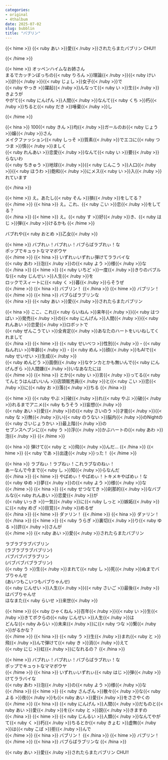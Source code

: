 ```yaml
---
categories:
- original
- 4thalbum
date: 2025-07-02
slug: bubblin
title: "バブリン"
---
```


{{< hime >}}
{{< ruby あい >}}愛{{< /ruby >}}されたらまたバブリン CHU!!

{{< /hime >}}

{{< hime >}}
オッペンハイムなお姉さん  
まるでカッチンぼっちの{{< ruby りろん >}}理論{{< /ruby >}}{{< ruby けい >}}計{{< /ruby >}}{{< ruby じょし >}}女子{{< /ruby >}}で  
{{< ruby やっき >}}躍起{{< /ruby >}}んなって{{< ruby い >}}生{{< /ruby >}}きようが  
やがて{{< ruby にんげん >}}人間{{< /ruby >}}なんて{{< ruby くち >}}朽{{< /ruby >}}ちると{{< ruby だき >}}唾棄{{< /ruby >}}し

{{< /hime >}}

{{< hina >}}
100{{< ruby きん >}}均{{< /ruby >}}ガールのお{{< ruby じょう >}}嬢{{< /ruby >}}さん  
メイクファッション{{< ruby しっそ >}}質素{{< /ruby >}}でエコに{{< ruby つつま >}}慎{{< /ruby >}}ましく  
{{< ruby れんあい >}}恋愛{{< /ruby >}}なんて{{< ruby い >}}要{{< /ruby >}}らないわ  
{{< ruby ちきゅう >}}地球{{< /ruby >}}{{< ruby じんこう >}}人口{{< /ruby >}}{{< ruby ほうわ >}}飽和{{< /ruby >}}にメス{{< ruby い >}}入{{< /ruby >}}れています

{{< /hina >}}

{{< hime >}}
え。あたし{{< ruby そん >}}損{{< /ruby >}}をしてる？  
{{< /hime >}}
{{< hina >}}
え。これ、{{< ruby こい >}}恋{{< /ruby >}}をしてる？  
{{< /hina >}}
{{< hime >}}
え。{{< ruby す >}}好{{< /ruby >}}き、{{< ruby はじ >}}弾{{< /ruby >}}けるかも
{{< /hime >}}

バブれや{{< ruby おとめ >}}乙女{{< /ruby >}}

{{< hime >}}
バブれぃ！バブれぃ！バブらばラブれぃ！な  
ポップでキュゥトなママボウヤ  
{{< /hime >}}
{{< hina >}}
いずれぃいずれぃ弾けてララバイな  
{{< ruby あわ >}}泡{{< /ruby >}}の{{< ruby よう >}}様{{< /ruby >}}な  
{{< /hina >}}
{{< hime >}}
{{< ruby いちど >}}一度{{< /ruby >}}きりのバブルな{{< ruby じんせい >}}人生{{< /ruby >}}を  
ロックでスィートに{{< ruby く >}}暮{{< /ruby >}}らそうぜ  
{{< /hime >}}
{{< hina >}}
バブリン！
{{< /hina >}}
{{< hime >}}
バブリン！
{{< /hime >}}
{{< hina >}}
バブらばラブリンな  
{{< /hina >}}
{{< ruby あい >}}愛{{< /ruby >}}されたらまたバブリン

{{< hina >}}
ここ、これ{{< ruby らいねん >}}来年{{< /ruby >}}{{< ruby はつばい >}}発売{{< /ruby >}}の{{< ruby にんげん >}}人間{{< /ruby >}}{{< ruby れんあい >}}恋愛{{< /ruby >}}ロボットで  
{{< ruby ぜんこうてい >}}全肯定{{< /ruby >}}あなたのハートをいいねしてくれまして  
{{< /hina >}}
{{< hime >}}
{{< ruby せいべつ >}}性別{{< /ruby >}}・{{< ruby ねんれい >}}年齢{{< /ruby >}}・{{< ruby めん >}}顔{{< /ruby >}}もAIで{{< ruby せいせい >}}生成{{< /ruby >}}  
{{< ruby めんどう >}}面倒{{< /ruby >}}なケンカとかも無いんで{{< ruby にんげんぎら >}}人間嫌{{< /ruby >}}いなあなたには  
{{< /hime >}}
{{< hina >}}
とか{{< ruby い >}}言{{< /ruby >}}ってる{{< ruby てんとうはんばいいん >}}店頭販売員{{< /ruby >}}と{{< ruby こい >}}恋{{< /ruby >}}に{{< ruby お >}}落{{< /ruby >}}ちる
{{< /hina >}}

{{< hime >}}
{{< ruby やぶ >}}破{{< /ruby >}}れ{{< ruby やぶ >}}破{{< /ruby >}}れるまでアニメ{{< ruby もうそう >}}妄想{{< /ruby >}}  
{{< ruby あい >}}愛{{< /ruby >}}の{{< ruby さいのう >}}才能{{< /ruby >}}{{< ruby な >}}無{{< /ruby >}}い{{< ruby のうない >}}脳内{{< /ruby >}}のNightの{{< ruby さいじょうかい >}}最上階{{< /ruby >}}の  
セブンスヘブンに{{< ruby う >}}浮{{< /ruby >}}かぶハートの{{< ruby あわ >}}泡{{< /ruby >}}
{{< /hime >}}

{{< hina >}}
弾けて{{< ruby と >}}飛{{< /ruby >}}んだ…
{{< /hina >}}
{{< hime >}}
{{< ruby であ >}}出逢{{< /ruby >}}った！
{{< /hime >}}

{{< hina >}}
ラブねぃ！ラブねぃ！これラブなのねぃ！  
あーなんで今まで{{< ruby し >}}知{{< /ruby >}}らなんだ  
{{< /hina >}}
{{< hime >}}
やばめぃ！やばめぃ！トキメキやばめぃ！な  
{{< ruby ゆめ >}}夢{{< /ruby >}}の{{< ruby よう >}}様{{< /ruby >}}な  
{{< /hime >}}
{{< hina >}}
{{< ruby せつなてき >}}刹那的{{< /ruby >}}なバブルな{{< ruby れんあい >}}恋愛{{< /ruby >}}が  
{{< ruby いっき >}}一気{{< /ruby >}}に{{< ruby しっと >}}嫉妬{{< /ruby >}}に{{< ruby めざ >}}目覚{{< /ruby >}}めるぜ  
{{< /hina >}}
{{< hime >}}
ダァリン！
{{< /hime >}}
{{< hina >}}
ダァリン！
{{< /hina >}}
{{< hime >}}
{{< ruby うらぎ >}}裏切{{< /ruby >}}り{{< ruby ゆる >}}許{{< /ruby >}}さんが  
{{< /hime >}}
{{< ruby あい >}}愛{{< /ruby >}}されたらまたバブリン

ラブラブラブバブリン  
(ラブラブラブバブリン)  
バブバブバブラブリン  
(バブバブバブラブリン)  
{{< ruby う >}}生{{< /ruby >}}まれて{{< ruby し >}}死{{< /ruby >}}ぬまでバブりゃんせ  
(あいつもこいつもバブりゃんせ)  
{{< ruby じんせい >}}人生{{< /ruby >}}{{< ruby さいご >}}最後{{< /ruby >}}はバブりゃんせ  
ほなまた{{< ruby らいせ >}}来世{{< /ruby >}}

{{< hime >}}
{{< ruby ひゃくねん >}}百年{{< /ruby >}}{{< ruby い >}}生{{< /ruby >}}きてボクらの{{< ruby じんせい >}}人生{{< /ruby >}}は  
どんな{{< ruby みらい >}}未来{{< /ruby >}}に{{< ruby つな >}}繋{{< /ruby >}}がるかな？  
{{< /hime >}}
{{< hina >}}
{{< ruby う >}}生{{< /ruby >}}まれ{{< ruby と >}}飛{{< /ruby >}}んで弾けて{{< ruby き >}}消{{< /ruby >}}えて  
{{< ruby にじ >}}虹{{< /ruby >}}になれるの？
{{< /hina >}}

{{< hime >}}
バブれぃ！バブれぃ！バブらばラブれぃ！な  
ポップでキュゥトなママボウヤ  
{{< /hime >}}
{{< hina >}}
いずれぃいずれぃ{{< ruby はじ >}}弾{{< /ruby >}}けてララバイな  
{{< ruby あわ >}}泡{{< /ruby >}}の{{< ruby よう >}}様{{< /ruby >}}な  
{{< /hina >}}
{{< hime >}}
{{< ruby さんざん >}}散々{{< /ruby >}}な{{< ruby よる >}}夜{{< /ruby >}}も{{< ruby あい >}}愛{{< /ruby >}}をささやくの  
{{< /hime >}}
{{< hina >}}
{{< ruby にんげん >}}人間{{< /ruby >}}だものと{{< ruby あい >}}愛{{< /ruby >}}を{{< ruby と >}}説{{< /ruby >}}きますの  
{{< /hina >}}
{{< hime >}}
{{< ruby じんるい >}}人類{{< /ruby >}}なんてやがて{{< ruby く >}}朽{{< /ruby >}}ちるとか{{< ruby きょむ >}}虚無{{< /ruby >}}は{{< ruby こば >}}拒{{< /ruby >}}んで  
{{< /hime >}}
{{< hina >}}
バブリン！
{{< /hina >}}
{{< hime >}}
バブリン！
{{< /hime >}}
{{< hina >}}
バブらばラブリンな
{{< /hina >}}

{{< ruby あい >}}愛{{< /ruby >}}されたらまたバブリン CHU!!
